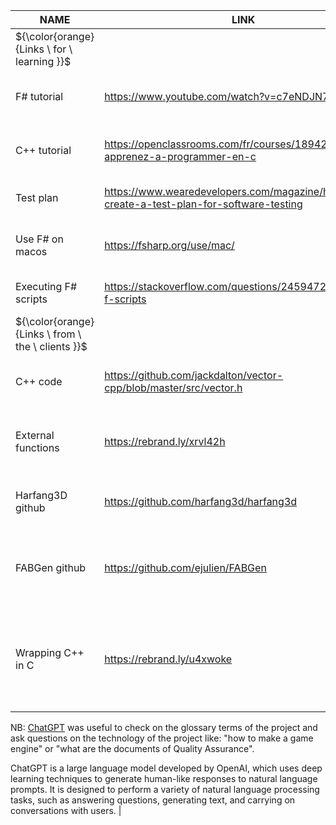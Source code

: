 
| NAME | LINK | SUBJECT | REASON |
|----------|----------|-----|-------|
| ${\color{orange}{Links \  for \ learning }}$| | | |
| F# tutorial | https://www.youtube.com/watch?v=c7eNDJN758U | To learn F# basis | The video is very clear and complete |
| C++ tutorial | https://openclassrooms.com/fr/courses/1894236-apprenez-a-programmer-en-c | To learn C++ basis | The course is very efficient |
| Test plan | https://www.wearedevelopers.com/magazine/how-to-create-a-test-plan-for-software-testing | Tutorial to make a test plan | Link very useful for QA |
| Use F# on macos | https://fsharp.org/use/mac/ | How to start using F# on macos | Essential to start working |
| Executing F# scripts | https://stackoverflow.com/questions/2459472/executing-f-scripts | How to compile F# scripts | Essential to start working |
| ${\color{orange}{Links \  from \ the \ clients }}$| | | |
| C++ code | https://github.com/jackdalton/vector-cpp/blob/master/src/vector.h | Exemple of C++ functions | This a link given by Harfang’s engineers |
| External functions | https://rebrand.ly/xrvl42h | How to call C++ functions in a F# file | This a link given by Harfang’s engineers |
| Harfang3D github | https://github.com/harfang3d/harfang3d | The repository of Harfang | Link to the company software |
| FABGen github | https://github.com/ejulien/FABGen | The repository of language binding | Link to the repository reference for our project |
| Wrapping C++ in C | https://rebrand.ly/u4xwoke | How to wrap C++ in C | The clients said that we need to wrap C++ in C before in F# |

NB: [ChatGPT](#ChatGPT) was useful to check on the glossary terms of the project and ask questions on the technology of the project like: "how to make a game engine" or "what are the documents of Quality Assurance".

    
<span id="ChatGPT">ChatGPT is a large language model developed by OpenAI, which uses deep learning techniques to generate human-like responses to natural language prompts. It is designed to perform a variety of natural language processing tasks, such as answering questions, generating text, and carrying on conversations with users.</span>       |
